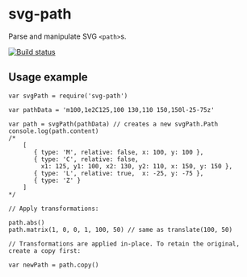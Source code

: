 # svg-path

Parse and manipulate SVG `<path>`s.

[![Build status](https://travis-ci.org/PPvG/svg-path.png?branch=master)](https://travis-ci.org/PPvG/svg-path)

## Usage example

    var svgPath = require('svg-path')

    var pathData = 'm100,1e2C125,100 130,110 150,150l-25-75z'

    var path = svgPath(pathData) // creates a new svgPath.Path
    console.log(path.content)
    /*
        [
           { type: 'M', relative: false, x: 100, y: 100 },
           { type: 'C', relative: false,
             x1: 125, y1: 100, x2: 130, y2: 110, x: 150, y: 150 },
           { type: 'L', relative: true,  x: -25, y: -75 },
           { type: 'Z' }
        ]
    */

    // Apply transformations:

    path.abs()
    path.matrix(1, 0, 0, 1, 100, 50) // same as translate(100, 50)

    // Transformations are applied in-place. To retain the original, create a copy first:

    var newPath = path.copy()
